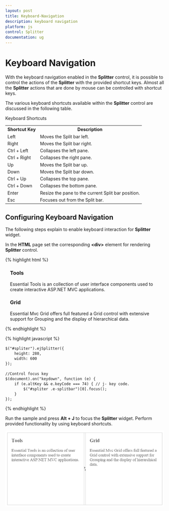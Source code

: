 ```yaml
---
layout: post
title: Keyboard-Navigation
description: keyboard navigation
platform: js
control: Splitter
documentation: ug
---
```


# Keyboard Navigation

With the keyboard navigation enabled in the **Splitter** control, it is possible to control the actions of the **Splitter** with the provided shortcut keys. Almost all the **Splitter** actions that are done by mouse can be controlled with shortcut keys.

The various keyboard shortcuts available within the **Splitter** control are discussed in the following table.

Keyboard Shortcuts

<table>
<tr>
<th>
Shortcut Key</th><th>
Description</th></tr>
<tr>
<td>
Left</td><td>
Moves the Split bar left. </td></tr>
<tr>
<td>
Right</td><td>
Moves the Split bar right. </td></tr>
<tr>
<td>
Ctrl + Left</td><td>
Collapses the left pane.</td></tr>
<tr>
<td>
Ctrl + Right</td><td>
Collapses the right pane.</td></tr>
<tr>
<td>
Up</td><td>
Moves the Split bar up.</td></tr>
<tr>
<td>
Down</td><td>
Moves the Split bar down.</td></tr>
<tr>
<td>
Ctrl + Up</td><td>
Collapses the top pane.</td></tr>
<tr>
<td>
Ctrl + Down</td><td>
Collapses the bottom pane.</td></tr>
<tr>
<td>
Enter</td><td>
Resize the pane to the current Split bar position.</td></tr>
<tr>
<td>
Esc</td><td>
Focuses out from the Split bar.</td></tr>
</table>

## Configuring Keyboard Navigation

The following steps explain to enable keyboard interaction for **Splitter** widget.

In the **HTML** page set the corresponding **&lt;div&gt;** element for rendering **Splitter** control. 

{% highlight html %}

<div id="splitter">
    <div>
        <div style="padding: 0px 15px;">
            <h3 class="h3">Tools </h3>
            Essential Tools is an collection of user interface components used to create interactive
            ASP.NET MVC applications.
        </div>
    </div>
    <div>
        <div style="padding: 0px 15px;">
            <h3 class="h3">Grid </h3>
            Essential Mvc Grid offers full featured a Grid control with extensive support for
            Grouping and the display of hierarchical data.
        </div>
    </div>
</div> 

{% endhighlight %}

{% highlight javascript %}


    $("#spliter").ejSplitter({
        height: 280, 
        width: 600
    });
    
    //Control focus key
    $(document).on("keydown", function (e) {
        if (e.altKey && e.keyCode === 74) { // j- key code.
            $("#spliter .e-splitbar")[0].focus();
        }
    });


{% endhighlight %}

Run the sample and press **Alt + J** to focus the **Splitter** widget. Perform provided functionality by using keyboard shortcuts.

![](/js/Splitter/Keyboard-Navigation_images/Keyboard-Navigation_img1.png) 

